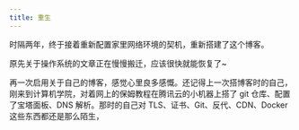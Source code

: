 ```yaml
---
title: 重生
---
```


时隔两年，终于接着重新配置家里网络环境的契机，重新搭建了这个博客。

原先关于操作系统的文章正在慢慢搬迁，应该很快就能恢复了~

再一次启用关于自己的博客，感觉心里良多感慨。还记得上一次搭博客时的自己，刚来到计算机学院，对着网上的保姆教程在腾讯云的小机器上搭了 git 仓库、配置了宝塔面板、DNS 解析。那时的自己对 TLS、证书、Git、反代、CDN、Docker 这些东西都还是那么陌生，

